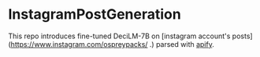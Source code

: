 # InstagramPostGeneration

This repo introduces fine-tuned DeciLM-7B on [instagram account's posts](https://www.instagram.com/ospreypacks/ .) parsed with [apify](https://apify.com/apify/instagram-scraper). 

